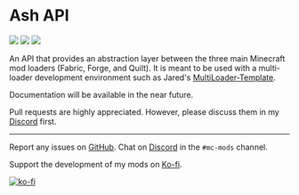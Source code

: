 # Ash API
[![](http://cf.way2muchnoise.eu/full_838498_downloads.svg)](https://www.curseforge.com/minecraft/mc-mods/ash-api)
[![](https://img.shields.io/modrinth/dt/ash-api?logo=modrinth&style=flat)](https://www.modrinth.com/mod/ash-api)
[![](http://cf.way2muchnoise.eu/versions/838498.svg)](https://www.curseforge.com/minecraft/mc-mods/ash-api)

An API that provides an abstraction layer between the three main Minecraft mod loaders (Fabric, Forge, and Quilt). It is meant to be used with a multi-loader development environment such as Jared's [MultiLoader-Template](https://github.com/jaredlll08/MultiLoader-Template).

Documentation will be available in the near future.

Pull requests are highly appreciated. However, please discuss them in my [Discord](https://discord.gg/aUwZKagWh2) first.

---

Report any issues on [GitHub](https://github.com/Trikzon/ash-api/issues). Chat on [Discord](https://discord.gg/aUwZKagWh2) in the `#mc-mods` channel.

Support the development of my mods on [Ko-fi](https://ko-fi.com/X7X8D56YI).

[![ko-fi](https://ko-fi.com/img/githubbutton_sm.svg)](https://ko-fi.com/X7X8D56YI)

